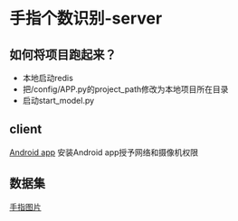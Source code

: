 # 手指个数识别-server

## 如何将项目跑起来？
- 本地启动redis
- 把/config/APP.py的project_path修改为本地项目所在目录
- 启动start_model.py

## client
[Android app](https://github.com/square-knight/OhMyFinger)
安装Android app授予网络和摄像机权限

## 数据集
[手指图片](https://github.com/square-knight/finger_train_set)
